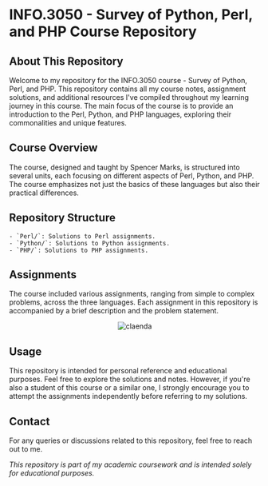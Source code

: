 # INFO.3050 - Survey of Python, Perl, and PHP Course Repository

## About This Repository
Welcome to my repository for the INFO.3050 course - Survey of Python, Perl, and PHP. This repository contains all my course notes, assignment solutions, and additional resources I've compiled throughout my learning journey in this course. The main focus of the course is to provide an introduction to the Perl, Python, and PHP languages, exploring their commonalities and unique features.

## Course Overview
The course, designed and taught by Spencer Marks, is structured into several units, each focusing on different aspects of Perl, Python, and PHP. The course emphasizes not just the basics of these languages but also their practical differences.

## Repository Structure
    - `Perl/`: Solutions to Perl assignments.
    - `Python/`: Solutions to Python assignments.
    - `PHP/`: Solutions to PHP assignments.


## Assignments
The course included various assignments, ranging from simple to complex problems, across the three languages. Each assignment in this repository is accompanied by a brief description and the problem statement.
<div align="center">
  
![claenda](https://github.com/redayzarra/UML-INFO.3050/assets/113388793/d1301a11-67ba-4d13-bb0a-835d4d008440)
</div>

## Usage
This repository is intended for personal reference and educational purposes. Feel free to explore the solutions and notes. However, if you're also a student of this course or a similar one, I strongly encourage you to attempt the assignments independently before referring to my solutions.

## Contact
For any queries or discussions related to this repository, feel free to reach out to me.


*This repository is part of my academic coursework and is intended solely for educational purposes.*
